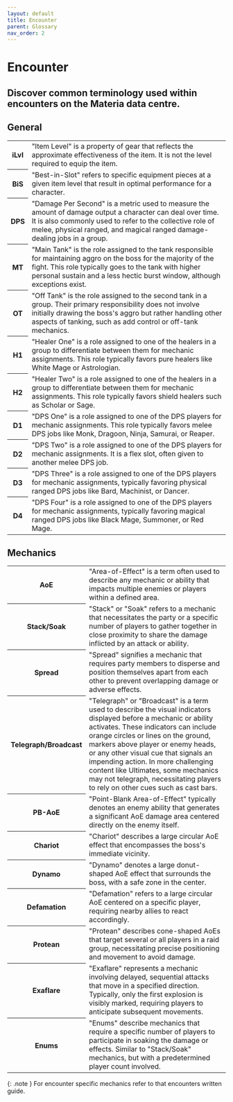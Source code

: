 ```yaml
---
layout: default
title: Encounter
parent: Glossary
nav_order: 2
---
```


# Encounter

Discover common terminology used within encounters on the Materia data centre.
---

## General

<table>
    <tr>
        <th>iLvl</th>
        <td>"Item Level" is a property of gear that reflects the approximate effectiveness of the item. It is not the level required to equip the item.</td>
    </tr>
    <tr>
        <th>BiS</th>
        <td>"Best-in-Slot" refers to specific equipment pieces at a given item level that result in optimal performance for a character.</td>
    </tr>   
    <tr>
        <th>DPS</th>
        <td>"Damage Per Second" is a metric used to measure the amount of damage output a character can deal over time. It is also commonly used to refer to the collective role of melee, physical ranged, and magical ranged damage-dealing jobs in a group.</td>
    </tr>   
    <tr>
        <th>MT</th>
        <td>"Main Tank" is the role assigned to the tank responsible for maintaining aggro on the boss for the majority of the fight. This role typically goes to the tank with higher personal sustain and a less hectic burst window, although exceptions exist.</td>
    </tr>
    <tr>
        <th>OT</th>
        <td>"Off Tank" is the role assigned to the second tank in a group. Their primary responsibility does not involve initially drawing the boss's aggro but rather handling other aspects of tanking, such as add control or off-tank mechanics.</td>
    </tr>
    <tr>
        <th>H1</th>
        <td>"Healer One" is a role assigned to one of the healers in a group to differentiate between them for mechanic assignments. This role typically favors pure healers like White Mage or Astrologian.</td>
    </tr>
    <tr>
        <th>H2</th>
        <td>"Healer Two" is a role assigned to one of the healers in a group to differentiate between them for mechanic assignments. This role typically favors shield healers such as Scholar or Sage.</td>
    </tr>
    <tr>
        <th>D1</th>
        <td>"DPS One" is a role assigned to one of the DPS players for mechanic assignments. This role typically favors melee DPS jobs like Monk, Dragoon, Ninja, Samurai, or Reaper.</td>
    </tr>
    <tr>
        <th>D2</th>
        <td>"DPS Two" is a role assigned to one of the DPS players for mechanic assignments. It is a flex slot, often given to another melee DPS job.</td>
    </tr>
    <tr>
        <th>D3</th>
        <td>"DPS Three" is a role assigned to one of the DPS players for mechanic assignments, typically favoring physical ranged DPS jobs like Bard, Machinist, or Dancer.</td>
    </tr>
    <tr>
        <th>D4</th>
        <td>"DPS Four" is a role assigned to one of the DPS players for mechanic assignments, typically favoring magical ranged DPS jobs like Black Mage, Summoner, or Red Mage.</td>
    </tr>
</table>

## Mechanics

<table>
    <tr>
        <th>AoE</th>
        <td>"Area-of-Effect" is a term often used to describe any mechanic or ability that impacts multiple enemies or players within a defined area.</td>
    </tr>
    <tr>
        <th>Stack/Soak</th>
        <td>"Stack" or "Soak" refers to a mechanic that necessitates the party or a specific number of players to gather together in close proximity to share the damage inflicted by an attack or ability.</td>
    </tr>   
    <tr>
        <th>Spread</th>
        <td>"Spread" signifies a mechanic that requires party members to disperse and position themselves apart from each other to prevent overlapping damage or adverse effects.</td>
    </tr>   
    <tr>
        <th>Telegraph/Broadcast</th>
        <td>"Telegraph" or "Broadcast" is a term used to describe the visual indicators displayed before a mechanic or ability activates. These indicators can include orange circles or lines on the ground, markers above player or enemy heads, or any other visual cue that signals an impending action. In more challenging content like Ultimates, some mechanics may not telegraph, necessitating players to rely on other cues such as cast bars.</td>
    </tr>
    <tr>
        <th>PB-AoE</th>
        <td>"Point-Blank Area-of-Effect" typically denotes an enemy ability that generates a significant AoE damage area centered directly on the enemy itself.</td>
    </tr>
    <tr>
        <th>Chariot</th>
        <td>"Chariot" describes a large circular AoE effect that encompasses the boss's immediate vicinity.</td>
    </tr>
    <tr>
        <th>Dynamo</th>
        <td>"Dynamo" denotes a large donut-shaped AoE effect that surrounds the boss, with a safe zone in the center.</td>
    </tr>
    <tr>
        <th>Defamation</th>
        <td>"Defamation" refers to a large circular AoE centered on a specific player, requiring nearby allies to react accordingly.</td>
    </tr>
    <tr>
        <th>Protean</th>
        <td>"Protean" describes cone-shaped AoEs that target several or all players in a raid group, necessitating precise positioning and movement to avoid damage.</td>
    </tr>
    <tr>
        <th>Exaflare</th>
        <td>"Exaflare" represents a mechanic involving delayed, sequential attacks that move in a specified direction. Typically, only the first explosion is visibly marked, requiring players to anticipate subsequent movements.</td>
    </tr>
    <tr>
        <th>Enums</th>
        <td>"Enums" describe mechanics that require a specific number of players to participate in soaking the damage or effects. Similar to "Stack/Soak" mechanics, but with a predetermined player count involved.</td>
    </tr>
</table>

{: .note }
For encounter specific mechanics refer to that encounters written guide.